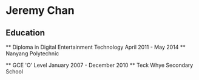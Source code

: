 # Jeremy Chan
## Education

** Diploma in Digital Entertainment Technology April 2011 - May 2014 **
Nanyang Polytechnic


** GCE 'O' Level January 2007 - December 2010 **
Teck Whye Secondary School
